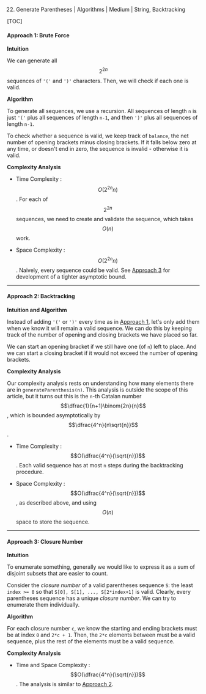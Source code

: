 22. Generate Parentheses | Algorithms | Medium | String, Backtracking

[TOC]

#### Approach 1: Brute Force

**Intuition**

We can generate all $$2^{2n}$$ sequences of `'('` and `')'` characters.  Then, we will check if each one is valid.

**Algorithm**

To generate all sequences, we use a recursion.  All sequences of length `n` is just `'('` plus all sequences of length `n-1`, and then `')'` plus all sequences of length `n-1`.

To check whether a sequence is valid, we keep track of `balance`, the net number of opening brackets minus closing brackets.  If it falls below zero at any time, or doesn't end in zero, the sequence is invalid - otherwise it is valid.



**Complexity Analysis**

* Time Complexity : $$O(2^{2n}n)$$.  For each of $$2^{2n}$$ sequences, we need to create and validate the sequence, which takes $$O(n)$$ work.

* Space Complexity : $$O(2^{2n}n)$$.  Naively, every sequence could be valid.  See [Approach 3](#approach-3-closure-number) for development of a tighter asymptotic bound.


---
#### Approach 2: Backtracking

**Intuition and Algorithm**

Instead of adding `'('` or `')'` every time as in [Approach 1](#approach-1-brute-force), let's only add them when we know it will remain a valid sequence.  We can do this by keeping track of the number of opening and closing brackets we have placed so far.

We can start an opening bracket if we still have one (of `n`) left to place.  And we can start a closing bracket if it would not exceed the number of opening brackets.



**Complexity Analysis**

Our complexity analysis rests on understanding how many elements there are in `generateParenthesis(n)`.  This analysis is outside the scope of this article, but it turns out this is the `n`-th Catalan number $$\dfrac{1}{n+1}\binom{2n}{n}$$, which is bounded asymptotically by $$\dfrac{4^n}{n\sqrt{n}}$$.

* Time Complexity : $$O(\dfrac{4^n}{\sqrt{n}})$$.  Each valid sequence has at most `n` steps during the backtracking procedure.

* Space Complexity : $$O(\dfrac{4^n}{\sqrt{n}})$$, as described above, and using $$O(n)$$ space to store the sequence.


---

#### Approach 3: Closure Number

**Intuition**

To enumerate something, generally we would like to express it as a sum of disjoint subsets that are easier to count.

Consider the *closure number* of a valid parentheses sequence `S`: the least `index >= 0` so that `S[0], S[1], ..., S[2*index+1]` is valid.  Clearly, every parentheses sequence has a unique *closure number*.  We can try to enumerate them individually.

**Algorithm**

For each closure number `c`, we know the starting and ending brackets must be at index `0` and `2*c + 1`. Then, the `2*c` elements between must be a valid sequence, plus the rest of the elements must be a valid sequence.



**Complexity Analysis**

* Time and Space Complexity : $$O(\dfrac{4^n}{\sqrt{n}})$$.  The analysis is similar to [Approach 2](#approach-2-backtracking).
